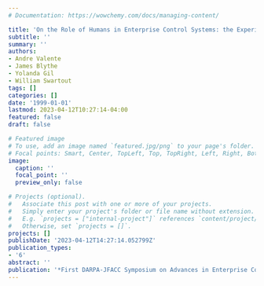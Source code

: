 ```yaml
---
# Documentation: https://wowchemy.com/docs/managing-content/

title: 'On the Role of Humans in Enterprise Control Systems: the Experience of INSPECT'
subtitle: ''
summary: ''
authors:
- Andre Valente
- James Blythe
- Yolanda Gil
- William Swartout
tags: []
categories: []
date: '1999-01-01'
lastmod: 2023-04-12T10:27:14-04:00
featured: false
draft: false

# Featured image
# To use, add an image named `featured.jpg/png` to your page's folder.
# Focal points: Smart, Center, TopLeft, Top, TopRight, Left, Right, BottomLeft, Bottom, BottomRight.
image:
  caption: ''
  focal_point: ''
  preview_only: false

# Projects (optional).
#   Associate this post with one or more of your projects.
#   Simply enter your project's folder or file name without extension.
#   E.g. `projects = ["internal-project"]` references `content/project/deep-learning/index.md`.
#   Otherwise, set `projects = []`.
projects: []
publishDate: '2023-04-12T14:27:14.052799Z'
publication_types:
- '6'
abstract: ''
publication: '*First DARPA-JFACC Symposium on Advances in Enterprise Control*'
---
```

